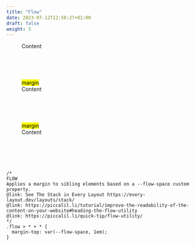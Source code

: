 ```yaml
---
title: "Flow"
date: 2023-07-12T12:58:27+01:00
draft: false
weight: 3
---
```


<section class="region flow">

<figure>
  <div class="demo | flow" style="--flow-space: 0;">
    <div class="container" style="flex: 1; height: 6rem;">Content</div>
    <div class="margin"><mark>margin</mark></div>
    <div class="container" style="flex: 1; height: 6rem;">Content</div>
    <div class="margin"><mark>margin</mark></div>
    <div class="container" style="flex: 1; height: 6rem;">Content</div>
  </div>
</figure>

```
/*
FLOW
Applies a margin to sibling elements based on a --flow-space custom property.
@link: See The Stack in Every Layout https://every-layout.dev/layouts/stack/
@link: https://piccalil.li/tutorial/improve-the-readability-of-the-content-on-your-website#heading-the-flow-utility
@link: https://piccalil.li/quick-tip/flow-utility/
*/
.flow > * + * {
  margin-top: var(--flow-space, 1em);
}
```

</section>